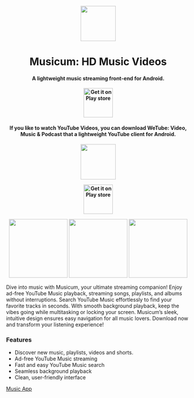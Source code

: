 <p align="center"><a href="https://play.google.com/store/apps/details?id=com.free.block.musicum&gl=us&hl=en_US&q=youtube,video,music,podcast"><img src="https://github.com/user-attachments/assets/e3ccbdb5-2707-466e-8d0c-00c051af0924" width="96"></a></p>
<h1 align="center">Musicum: HD Music Videos</h1>
<h4 align="center">A lightweight music streaming front-end for Android.</h4>

<p align="center"><b><a href="https://play.google.com/store/apps/details?id=com.free.block.musicum&gl=in&hl=en_IN"><img src="https://github.com/user-attachments/assets/5426bc5c-1171-4ce7-85b4-504b09e56c38" alt="Get it on Play store" height=80/></a></b></p>
<h4 align="center">If you like to watch YouTube Videos, you can download WeTube: Video, Music & Podcast that a lightweight YouTube client for Android.</h4>
<p align="center"><a href="https://play.google.com/store/apps/details?id=free.mor.mordo.do&gl=in&hl=en_IN&q=youtube,video,music,podcast"><img src="https://github.com/user-attachments/assets/beaf643e-feb1-4736-9420-14f216d4cde7" width="96"></a></p>
<p align="center"><b><a href="https://play.google.com/store/apps/details?id=free.mor.mordo.do&gl=in&hl=en_IN&q=youtube,video,music,podcast,drama"><img src="https://github.com/user-attachments/assets/5426bc5c-1171-4ce7-85b4-504b09e56c38" alt="Get it on Play store" height=80/></a></b></p>
<p align="center">
<img src="https://github.com/Purehi/Purehi/assets/138559218/dfb00bd2-069e-40f6-b87e-53fc25fdea0c" width="160" />
<img src="https://github.com/Purehi/Purehi/assets/138559218/8fae8d97-4f06-4c42-8c5a-ab230ffc1971" width="160" />
<img src="https://github.com/Purehi/Purehi/assets/138559218/b17fd3c8-66f3-4721-b42d-00ffea73d780" width="160" />
</p>


Dive into music with Musicum, your ultimate streaming companion! Enjoy ad-free YouTube Music playback, streaming songs, playlists, and albums without interruptions. Search YouTube Music effortlessly to find your favorite tracks in seconds. With smooth background playback, keep the vibes going while multitasking or locking your screen. Musicum’s sleek, intuitive design ensures easy navigation for all music lovers. Download now and transform your listening experience!


### Features

* Discover new music, playlists, videos and shorts.
* Ad-free YouTube Music streaming
* Fast and easy YouTube Music search
* Seamless background playback
* Clean, user-friendly interface



[Music App](https://github.com/Purehi/Purehi/assets/138559218/c11f8da0-f905-4f5a-b457-07dc2cb81ed0)


<!--
**Purehi/Purehi** is a ✨ _special_ ✨ repository because its `README.md` (this file) appears on your GitHub profile.

Here are some ideas to get you started:

- 🔭 I’m currently working on ...
- 🌱 I’m currently learning ...
- 👯 I’m looking to collaborate on ...
- 🤔 I’m looking for help with ...
- 💬 Ask me about ...
- 📫 How to reach me: ...
- 😄 Pronouns: ...
- ⚡ Fun fact: ...
-->
